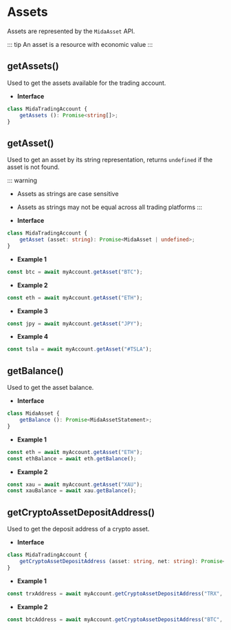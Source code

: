 # Assets
Assets are represented by the `MidaAsset` API.

::: tip
An asset is a resource with economic value
:::

## getAssets()
Used to get the assets available for the trading account.

- **Interface**
```typescript
class MidaTradingAccount {
    getAssets (): Promise<string[]>;
}
```

## getAsset()
Used to get an asset by its string representation, returns `undefined` if the asset is not found.

::: warning
- Assets as strings are case sensitive
- Assets as strings may not be equal across all trading platforms
:::

- **Interface**
```typescript
class MidaTradingAccount {
    getAsset (asset: string): Promise<MidaAsset | undefined>;
}
```
- **Example 1**
```js
const btc = await myAccount.getAsset("BTC");
```
- **Example 2**
```js
const eth = await myAccount.getAsset("ETH");
```
- **Example 3**
```js
const jpy = await myAccount.getAsset("JPY");
```
- **Example 4**
```js
const tsla = await myAccount.getAsset("#TSLA");
```

## getBalance()
Used to get the asset balance.

- **Interface**
```typescript
class MidaAsset {
    getBalance (): Promise<MidaAssetStatement>;
}
```
- **Example 1**
```js
const eth = await myAccount.getAsset("ETH");
const ethBalance = await eth.getBalance();
```
- **Example 2**
```js
const xau = await myAccount.getAsset("XAU");
const xauBalance = await xau.getBalance();
```

## getCryptoAssetDepositAddress()
Used to get the deposit address of a crypto asset.

- **Interface**
```typescript
class MidaTradingAccount {
    getCryptoAssetDepositAddress (asset: string, net: string): Promise<string>;
}
```
- **Example 1**
```js
const trxAddress = await myAccount.getCryptoAssetDepositAddress("TRX", "BNB");
```
- **Example 2**
```js
const btcAddress = await myAccount.getCryptoAssetDepositAddress("BTC", "");
```
